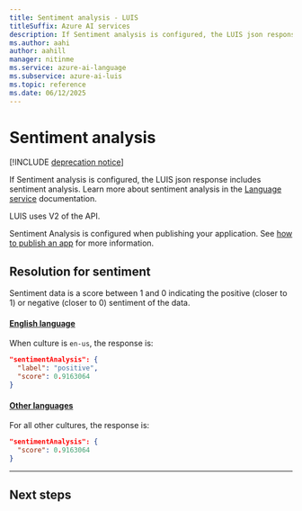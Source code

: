 ```yaml
---
title: Sentiment analysis - LUIS
titleSuffix: Azure AI services
description: If Sentiment analysis is configured, the LUIS json response includes sentiment analysis.
ms.author: aahi
author: aahill
manager: nitinme
ms.service: azure-ai-language
ms.subservice: azure-ai-luis
ms.topic: reference
ms.date: 06/12/2025
---
```


# Sentiment analysis

[!INCLUDE [deprecation notice](./includes/deprecation-notice.md)]

If Sentiment analysis is configured, the LUIS json response includes sentiment analysis. Learn more about sentiment analysis in the [Language service](../language-service/index.yml) documentation.

LUIS uses V2 of the API. 

Sentiment Analysis is configured when publishing your application. See [how to publish an app](./how-to/publish.md) for more information.

## Resolution for sentiment

Sentiment data is a score between 1 and 0 indicating the positive (closer to 1) or negative (closer to 0) sentiment of the data.

#### [English language](#tab/english)

When culture is `en-us`, the response is:

```JSON
"sentimentAnalysis": {
  "label": "positive",
  "score": 0.9163064
}
```

#### [Other languages](#tab/other-languages)

For all other cultures, the response is:

```JSON
"sentimentAnalysis": {
  "score": 0.9163064
}
```
* * *

## Next steps


